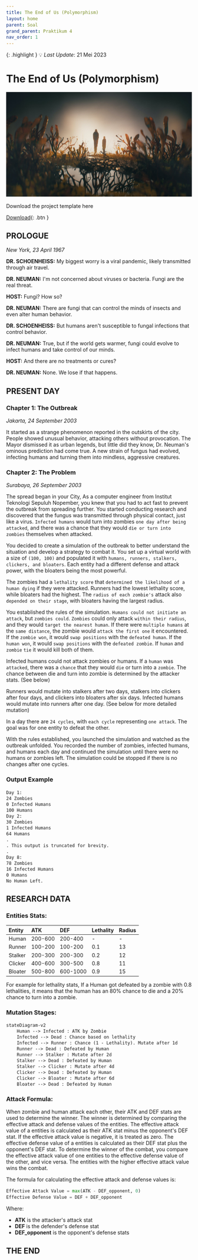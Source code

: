 ```yaml
---
title: The End of Us (Polymorphism)
layout: home
parent: Soal
grand_parent: Praktikum 4
nav_order: 1
---
```


{: .highlight }
💡 _Last Update_: 21 Mei 2023

# The End of Us (Polymorphism)

![](../../images/end-of-us.jpg)

Download the project template here

[Download](https://www.google.com){: .btn }

## **PROLOGUE**

_New York, 23 April 1967_

**DR. SCHOENHEISS:** My biggest worry is a viral pandemic, likely transmitted through air travel.

**DR. NEUMAN:** I'm not concerned about viruses or bacteria. Fungi are the real threat.

**HOST:** Fungi? How so?

**DR. NEUMAN:** There are fungi that can control the minds of insects and even alter human behavior.

**DR. SCHOENHEISS:** But humans aren't susceptible to fungal infections that control behavior.

**DR. NEUMAN:** True, but if the world gets warmer, fungi could evolve to infect humans and take control of our minds.

**HOST:** And there are no treatments or cures?

**DR. NEUMAN:** None. We lose if that happens.

## **PRESENT DAY**

### Chapter 1: The Outbreak

_Jakarta, 24 September 2003_

It started as a strange phenomenon reported in the outskirts of the city. People showed unusual behavior, attacking others without provocation. The Mayor dismissed it as urban legends, but little did they know, Dr. Neuman's ominous prediction had come true. A new strain of fungus had evolved, infecting humans and turning them into mindless, aggressive creatures.

### Chapter 2: The Problem

_Surabaya, 26 September 2003_

The spread began in your City, As a computer engineer from Institut Teknologi Sepuluh Nopember, you knew that you had to act fast to prevent the outbreak from spreading further. You started conducting research and discovered that the fungus was transmitted through physical contact, just like a virus. `Infected humans` would turn into zombies `one day after being attacked`, and there was a chance that they would `die or turn into zombies` themselves when attacked.

You decided to create a simulation of the outbreak to better understand the situation and develop a strategy to combat it. You set up a virtual world with a size of `(100, 100)` and populated it with `humans, runners, stalkers, clickers, and bloaters`. Each entity had a different defense and attack power, with the bloaters being the most powerful.

The zombies had a `lethality score` that `determined the likelihood of a human dying` if they were attacked. Runners had the lowest lethality score, while bloaters had the highest. The `radius of each zombie's` attack also `depended on their stage`, with bloaters having the largest radius.

You established the rules of the simulation. `Humans could not initiate an attack`, but `zombies could`. `Zombies` could only attack `within their radius`, and they would `target the nearest human`. If there were `multiple humans` at the `same distance`, the zombie would `attack the first one` it encountered. If the `zombie won`, it would `swap positions` with the `defeated human`. If the `human won`, it would `swap positions` with the `defeated zombie`. If `human` and `zombie` `tie` it would kill both of them.

Infected humans could not attack zombies or humans. If a `human` was `attacked`, there was a `chance` that they would `die` or turn into a `zombie`. The chance between die and turn into zombie is determined by the attacker stats. (See below)

Runners would mutate into stalkers after two days, stalkers into clickers after four days, and clickers into bloaters after six days. Infected humans would mutate into runners after one day. (See below for more detailed mutation)

In a day there are `24 cycles`, with `each cycle` representing `one attack`. The goal was for one entity to defeat the other.

With the rules established, you launched the simulation and watched as the outbreak unfolded. You recorded the number of zombies, infected humans, and humans each day and continued the simulation until there were no humans or zombies left. The simulation could be stopped if there is no changes after one cycles.

### Output Example

```
Day 1:
24 Zombies
0 Infected Humans
100 Humans
Day 2:
30 Zombies
1 Infected Humans
64 Humans
.
. This output is truncated for brevity.
.
Day 8:
78 Zombies
16 Infected Humans
0 Humans
No Human Left.
```

## **RESEARCH DATA**

### Entities Stats:

| Entity  | ATK     | DEF      | Lethality | Radius |
| :------ | :------ | :------- | :-------- | :----- |
| Human   | 200-600 | 200-400  | -         | -      |
| Runner  | 100-200 | 100-200  | 0.1       | 13     |
| Stalker | 200-300 | 200-300  | 0.2       | 12     |
| Clicker | 400-600 | 300-500  | 0.8       | 11     |
| Bloater | 500-800 | 600-1000 | 0.9       | 15     |

For example for lethality stats, If a Human got defeated by a zombie with 0.8 lethalities, it means that the human has an 80% chance to die and a 20% chance to turn into a zombie.

### Mutation Stages:

```mermaid
stateDiagram-v2
    Human --> Infected : ATK by Zombie
    Infected --> Dead : Chance based on lethality
    Infected --> Runner : Chance (1 - Lethality). Mutate after 1d
    Runner --> Dead : Defeated by Human
    Runner --> Stalker : Mutate after 2d
    Stalker --> Dead : Defeated by Human
    Stalker --> Clicker : Mutate after 4d
    Clicker --> Dead : Defeated by Human
    Clicker --> Bloater : Mutate after 6d
    Bloater --> Dead : Defeated by Human
```

### Attack Formula:

When zombie and human attack each other, their ATK and DEF stats are used to determine the winner. The winner is determined by comparing the effective attack and defense values of the entities. The effective attack value of a entities is calculated as their ATK stat minus the opponent's DEF stat. If the effective attack value is negative, it is treated as zero. The effective defense value of a entities is calculated as their DEF stat plus the opponent's DEF stat. To determine the winner of the combat, you compare the effective attack value of one entities to the effective defense value of the other, and vice versa. The entities with the higher effective attack value wins the combat.

The formula for calculating the effective attack and defense values is:

```python
Effective Attack Value = max(ATK - DEF_opponent, 0)
Effective Defense Value = DEF + DEF_opponent
```

Where:

- **ATK** is the attacker's attack stat
- **DEF** is the defender's defense stat
- **DEF_opponent** is the opponent's defense stats

## **THE END**
